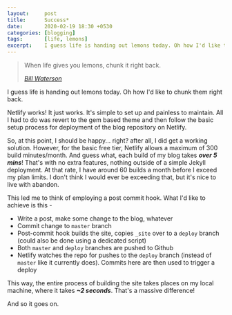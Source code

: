 ```yaml
---
layout: 	post
title: 		Success*
date: 		2020-02-19 18:30 +0530
categories: [blogging]
tags: 		[life, lemons]
excerpt:	I guess life is handing out lemons today. Oh how I'd like to chunk them right back.
---
```


> When life gives you lemons, chunk it right back.
>
> <cite><a href="https://www.goodreads.com/quotes/112530-when-life-gives-you-lemons-chunk-it-right-back">Bill Waterson</a></cite>

I guess life is handing out lemons today. Oh how I'd like to chunk them right back.

Netlify works! It just works. It's simple to set up and painless to maintain. All I had to do was revert to the gem based theme and then follow the basic setup process for deployment of the blog repository on Netlify.

So, at this point, I should be happy... right? after all, I did get a working solution. However, for the basic free tier, Netlify allows a maximum of 300 build minutes/month. And guess what, each build of my blog takes ***over 5 mins***! That's with no extra features, nothing outside of a simple Jekyll deployment. At that rate, I have around 60 builds a month before I exceed my plan limits. I don't think I would ever be exceeding that, but it's nice to live with abandon.

This led me to think of employing a post commit hook. What I'd like to achieve is this -
* Write a post, make some change to the blog, whatever
* Commit change to `master` branch
* Post-commit hook builds the site, copies `_site` over to a `deploy` branch (could also be done using a dedicated script)
* Both `master` and `deploy` branches are pushed to Github
* Netlify watches the repo for pushes to the `deploy` branch (instead of `master` like it currently does). Commits here are then used to trigger a deploy

This way, the entire process of building the site takes places on my local machine, where it takes ***~2 seconds***. That's a massive difference!

And so it goes on.
